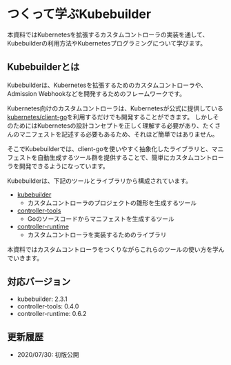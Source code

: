 # つくって学ぶKubebuilder

本資料ではKubernetesを拡張するカスタムコントローラの実装を通して、Kubebuilderの利用方法やKubernetesプログラミングについて学びます。

## Kubebuilderとは

Kubebuilderは、Kubernetesを拡張するためのカスタムコントローラや、Admission Webhookなどを開発するためのフレームワークです。

Kubernetes向けのカスタムコントローラは、Kubernetesが公式に提供している[kubernetes/client-go](https://github.com/kubernetes/client-go)を利用するだけでも開発することができます。
しかしそのためにはKubernetesの設計コンセプトを正しく理解する必要があり、たくさんのマニフェストを記述する必要もあるため、それほど簡単ではありません。

そこでKubebuilderでは、client-goを使いやすく抽象化したライブラリと、マニフェストを自動生成するツール群を提供することで、簡単にカスタムコントローラを開発できるようになっています。

Kubebuilderは、下記のツールとライブラリから構成されています。

- [kubebuilder](https://github.com/kubernetes-sigs/kubebuilder)
  - カスタムコントローラのプロジェクトの雛形を生成するツール
- [controller-tools](https://github.com/kubernetes-sigs/controller-tools)
  - Goのソースコードからマニフェストを生成するツール
- [controller-runtime](https://github.com/kubernetes-sigs/controller-runtime)
  - カスタムコントローラを実装するためのライブラリ

本資料ではカスタムコントローラをつくりながらこれらのツールの使い方を学んでいきます。

## 対応バージョン

* kubebuilder: 2.3.1
* controller-tools: 0.4.0
* controller-runtime: 0.6.2

## 更新履歴

* 2020/07/30: 初版公開
